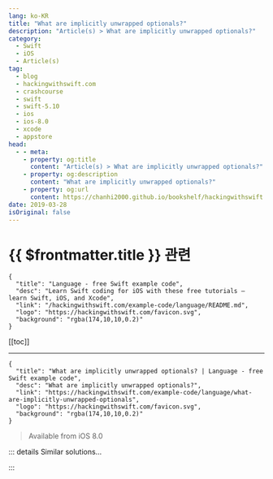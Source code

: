 ```yaml
---
lang: ko-KR
title: "What are implicitly unwrapped optionals?"
description: "Article(s) > What are implicitly unwrapped optionals?"
category:
  - Swift
  - iOS
  - Article(s)
tag: 
  - blog
  - hackingwithswift.com
  - crashcourse
  - swift
  - swift-5.10
  - ios
  - ios-8.0
  - xcode
  - appstore
head:
  - - meta:
    - property: og:title
      content: "Article(s) > What are implicitly unwrapped optionals?"
    - property: og:description
      content: "What are implicitly unwrapped optionals?"
    - property: og:url
      content: https://chanhi2000.github.io/bookshelf/hackingwithswift.com/example-code/language/what-are-implicitly-unwrapped-optionals.html
date: 2019-03-28
isOriginal: false
---
```


# {{ $frontmatter.title }} 관련

```component VPCard
{
  "title": "Language - free Swift example code",
  "desc": "Learn Swift coding for iOS with these free tutorials – learn Swift, iOS, and Xcode",
  "link": "/hackingwithswift.com/example-code/language/README.md",
  "logo": "https://hackingwithswift.com/favicon.svg",
  "background": "rgba(174,10,10,0.2)"
}
```

[[toc]]

---

```component VPCard
{
  "title": "What are implicitly unwrapped optionals? | Language - free Swift example code",
  "desc": "What are implicitly unwrapped optionals?",
  "link": "https://hackingwithswift.com/example-code/language/what-are-implicitly-unwrapped-optionals",
  "logo": "https://hackingwithswift.com/favicon.svg",
  "background": "rgba(174,10,10,0.2)"
}
```

> Available from iOS 8.0

<!-- TODO: 작성 -->

<!-- 
Regular Swift optionals, e.g. `String?`, may contain a value, but may also contain nil – they might have no value at all – so before we can use them we must check to see what they contain. These are a useful way of expressing uncertainty, because a full `String` (not optional) must always contain a string.

An implicitly unwrapped optional – written as `String!` – may also contain a value or be nil, but they don’t need to be checked before they are used. Checking an optionals value is called “unwrapping”, because we’re looking inside the optional box to see what it contains. *Implicitly unwrapping* that optional means that it’s still optional and might be nil, but Swift eliminates the need for unwrapping.

Now, you might read that and think “great! I hate unwrapping optionals with `if let`”, but there’s a problem: if you try to use a value that contains nil your code will crash. You can’t catch the error and you can’t stop it from happening: your code *will* crash. Implicitly unwrapped optionals require you to be absolutely sure there’s a value there before you use them.

And *now* you might be thinking “why would I want to take that risk?” The usual reason is that there are some things we all know will start life as being nil, but will be non-nil by the time we need them and won’t be nil again. For example, when you create outlets using Interface Builder it creates them all as implicitly unwrapped optionals because when your view controller is being created those outlets will all be nil, but shortly after they get set to real views and those won’t be destroyed until the whole view controller is destroyed.

Broadly speaking, you should avoid implicitly unwrapped optionals unless you’re certain they are safe – and even then you should think twice.

-->

::: details Similar solutions…

<!--
/example-code/language/optional-vs-implicitly-unwrapped-optional-whats-the-difference">Optional vs implicitly unwrapped optional: what’s the difference? 
/example-code/testing/how-to-check-and-unwrap-optionals-in-tests-using-xctunwrap">How to check and unwrap optionals in tests using XCTUnwrap() 
/example-code/language/when-is-it-safe-to-force-unwrap-optionals">When is it safe to force unwrap optionals? 
/quick-start/concurrency/understanding-how-global-actor-inference-works">Understanding how global actor inference works 
/example-code/language/how-to-unwrap-an-optional-in-swift">How to unwrap an optional in Swift</a>
-->

:::

